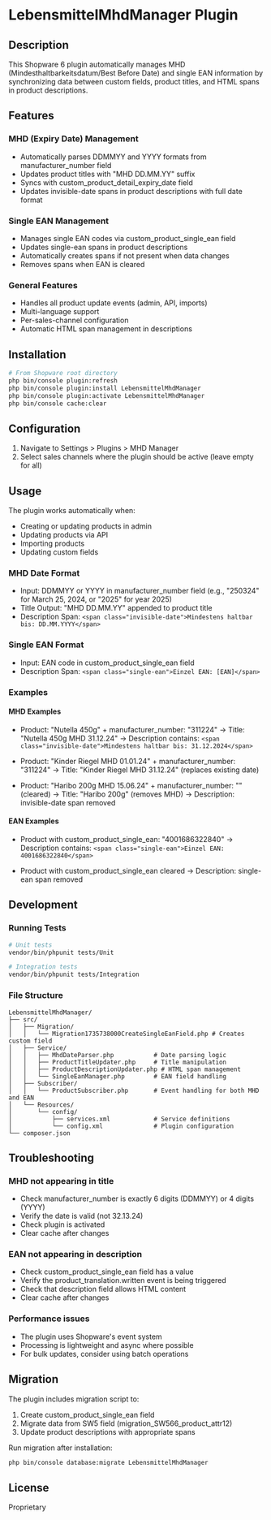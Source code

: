 # LebensmittelMhdManager Plugin

## Description
This Shopware 6 plugin automatically manages MHD (Mindesthaltbarkeitsdatum/Best Before Date) and single EAN information by synchronizing data between custom fields, product titles, and HTML spans in product descriptions.

## Features

### MHD (Expiry Date) Management
- Automatically parses DDMMYY and YYYY formats from manufacturer_number field
- Updates product titles with "MHD DD.MM.YY" suffix
- Syncs with custom_product_detail_expiry_date field
- Updates invisible-date spans in product descriptions with full date format

### Single EAN Management
- Manages single EAN codes via custom_product_single_ean field
- Updates single-ean spans in product descriptions
- Automatically creates spans if not present when data changes
- Removes spans when EAN is cleared

### General Features
- Handles all product update events (admin, API, imports)
- Multi-language support
- Per-sales-channel configuration
- Automatic HTML span management in descriptions

## Installation

```bash
# From Shopware root directory
php bin/console plugin:refresh
php bin/console plugin:install LebensmittelMhdManager
php bin/console plugin:activate LebensmittelMhdManager
php bin/console cache:clear
```

## Configuration

1. Navigate to Settings > Plugins > MHD Manager
2. Select sales channels where the plugin should be active (leave empty for all)

## Usage

The plugin works automatically when:
- Creating or updating products in admin
- Updating products via API
- Importing products
- Updating custom fields

### MHD Date Format
- Input: DDMMYY or YYYY in manufacturer_number field (e.g., "250324" for March 25, 2024, or "2025" for year 2025)
- Title Output: "MHD DD.MM.YY" appended to product title
- Description Span: `<span class="invisible-date">Mindestens haltbar bis: DD.MM.YYYY</span>`

### Single EAN Format
- Input: EAN code in custom_product_single_ean field
- Description Span: `<span class="single-ean">Einzel EAN: [EAN]</span>`

### Examples

#### MHD Examples
- Product: "Nutella 450g" + manufacturer_number: "311224"
  → Title: "Nutella 450g MHD 31.12.24"
  → Description contains: `<span class="invisible-date">Mindestens haltbar bis: 31.12.2024</span>`
  
- Product: "Kinder Riegel MHD 01.01.24" + manufacturer_number: "311224"
  → Title: "Kinder Riegel MHD 31.12.24" (replaces existing date)
  
- Product: "Haribo 200g MHD 15.06.24" + manufacturer_number: "" (cleared)
  → Title: "Haribo 200g" (removes MHD)
  → Description: invisible-date span removed

#### EAN Examples  
- Product with custom_product_single_ean: "4001686322840"
  → Description contains: `<span class="single-ean">Einzel EAN: 4001686322840</span>`
  
- Product with custom_product_single_ean cleared
  → Description: single-ean span removed

## Development

### Running Tests
```bash
# Unit tests
vendor/bin/phpunit tests/Unit

# Integration tests
vendor/bin/phpunit tests/Integration
```

### File Structure
```
LebensmittelMhdManager/
├── src/
│   ├── Migration/
│   │   └── Migration1735738000CreateSingleEanField.php # Creates custom field
│   ├── Service/
│   │   ├── MhdDateParser.php           # Date parsing logic
│   │   ├── ProductTitleUpdater.php     # Title manipulation
│   │   ├── ProductDescriptionUpdater.php # HTML span management
│   │   └── SingleEanManager.php        # EAN field handling
│   ├── Subscriber/
│   │   └── ProductSubscriber.php       # Event handling for both MHD and EAN
│   └── Resources/
│       └── config/
│           ├── services.xml            # Service definitions
│           └── config.xml              # Plugin configuration
└── composer.json
```

## Troubleshooting

### MHD not appearing in title
- Check manufacturer_number is exactly 6 digits (DDMMYY) or 4 digits (YYYY)
- Verify the date is valid (not 32.13.24)
- Check plugin is activated
- Clear cache after changes

### EAN not appearing in description
- Check custom_product_single_ean field has a value
- Verify the product_translation.written event is being triggered
- Check that description field allows HTML content
- Clear cache after changes

### Performance issues
- The plugin uses Shopware's event system
- Processing is lightweight and async where possible
- For bulk updates, consider using batch operations

## Migration

The plugin includes migration script to:
1. Create custom_product_single_ean field
2. Migrate data from SW5 field (migration_SW566_product_attr12)
3. Update product descriptions with appropriate spans

Run migration after installation:
```bash
php bin/console database:migrate LebensmittelMhdManager
```

## License
Proprietary